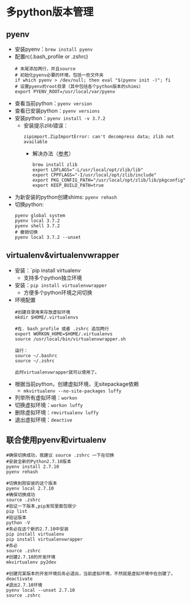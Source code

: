 # 多python版本管理
## pyenv
- 安装pyenv：`brew install pyenv`
- 配置rc(.bash_profile or .zshrc)
    ```
    # 末尾添加两行，并且source
    # 初始化pyenv必要的环境，包括一些文件夹
    if which pyenv > /dev/null; then eval "$(pyenv init -)"; fi
    # 设置pyenv的root目录（其中包括各个python版本的shims）
    export PYENV_ROOT=/usr/local/var/pyenv
    ```
- 查看当前python：`pyenv version`
- 查看已安装python：`pyenv versions`
- 安装python：`pyenv install -v 3.7.2`
    - 安装提示zlib错误：
        ```
        zipimport.ZipImportError: can't decompress data; zlib not available
        ```
        - 解决办法（[参考](https://github.com/danhper/asdf-python/issues/43)）
            ```
            brew install zlib
            export LDFLAGS="-L/usr/local/opt/zlib/lib"
            export CPPFLAGS="-I/usr/local/opt/zlib/include"
            export PKG_CONFIG_PATH="/usr/local/opt/zlib/lib/pkgconfig"
            export KEEP_BUILD_PATH=true
            ```
- 为新安装的python创建shims: `pyenv rehash`
- 切换python:
    ```
    pyenv global system
    pyenv local 3.7.2
    pyenv shell 3.7.2
    # 撤销切换
    pyenv local 3.7.2 --unset
    ```

## virtualenv&virtualenvwrapper
- 安装：`pip install virtualenv
    - 支持多个python独立环境
- 安装：`pip install virtualenvwrapper`
    - 方便多个python环境之间切换
- 环境配置
    ```
    #创建目录用来存放虚拟环境
    mkdir $HOME/.virtualenvs
    
    #在. bash_profile 或者 .zshrc 追加两行
    export WORKON_HOME=$HOME/.virtualenvs
    source /usr/local/bin/virtualenvwrapper.sh
    
    运行： 
    source ~/.bashrc
    source ~/.zshrc
    
    此时virtualenvwrapper就可以使用了。
    ```
- 根据当前python，创建虚拟环境，无sitepackage依赖
    - `mkvirtualenv --no-site-packages luffy`
- 列举所有虚拟环境：`workon`
- 切换虚拟环境：`workon luffy`
- 删除虚拟环境：`rmvirtualenv luffy`
- 退出虚拟环境：`deactive`

## 联合使用pyenv和virtualenv
```
#确保切换成功，我建议 source .zshrc 一下在切换
#安装全新的Python2.7.10版本
pyenv install 2.7.10
pyenv rehash

#切换到刚安装的这个版本
pyenv local 2.7.10
#确保切换成功
source .zshrc
#验证一下版本,pip发现里面包很少
pip list
#验证版本
python -V
#务必在这个新的2.7.10中安装
pip install virtualenv
pip install virtualenvwrapper
#务必
source .zshrc
#创建2.7.10的开发环境
mkvirtualenv py2dev

#创建完某版本的开发环境后务必退出，当前虚拟环境，不然就是虚拟环境中在创建了。
deactivate
#退出2.7.10环境
pyenv local --unset 2.7.10
source .zshrc
```
